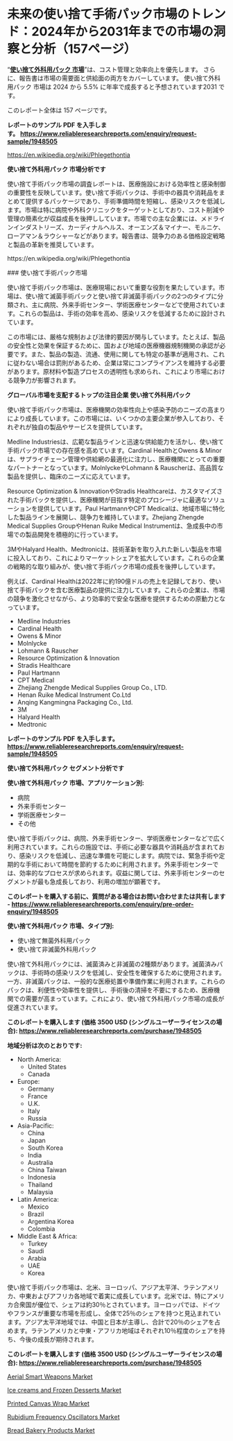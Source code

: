 <p><h1>未来の使い捨て手術パック市場のトレンド：2024年から2031年までの市場の洞察と分析（157ページ）</h1></p><p>&ldquo;<strong><a href="https://www.reliableresearchreports.com/disposable-surgical-packs-r1948505?utm_campaign=107&utm_medium=9&utm_source=Github&utm_content=ia&utm_term=27102024&utm_id=disposable-surgical-packs">使い捨て外科用パック 市場</a></strong>&rdquo;は、コスト管理と効率向上を優先します。 さらに、報告書は市場の需要面と供給面の両方をカバーしています。 使い捨て外科用パック 市場は 2024 から 5.5% に年率で成長すると予想されています2031 です。</p>
<p>このレポート全体は 157 ページです。</p>
<p><strong>レポートのサンプル PDF を入手します。&nbsp;<a href="https://www.reliableresearchreports.com/enquiry/request-sample/1948505?utm_campaign=107&utm_medium=9&utm_source=Github&utm_content=ia&utm_term=27102024&utm_id=disposable-surgical-packs">https://www.reliableresearchreports.com/enquiry/request-sample/1948505</a></strong></p>
<p><a href="https://en.wikipedia.org/wiki/Phlegethontia?utm_campaign=107&utm_medium=9&utm_source=Github&utm_content=ia&utm_term=27102024&utm_id=disposable-surgical-packs">https://en.wikipedia.org/wiki/Phlegethontia</a></p>
<p><strong>使い捨て外科用パック 市場分析です</strong></p>
<p><p>使い捨て手術パック市場の調査レポートは、医療施設における効率性と感染制御の重要性を反映しています。使い捨て手術パックは、手術中の器具や消耗品をまとめて提供するパッケージであり、手術準備時間を短縮し、感染リスクを低減します。市場は特に病院や外科クリニックをターゲットとしており、コスト削減や管理の簡素化が収益成長を後押ししています。市場での主な企業には、メドラインインダストリーズ、カーディナルヘルス、オーエンズ＆マイナー、モルニケ、ローアマン＆ラウシャーなどがあります。報告書は、競争力のある価格設定戦略と製品の革新を推奨しています。</p></p>
<p>https://en.wikipedia.org/wiki/Phlegethontia</p>
<p><p>### 使い捨て手術パック市場</p><p>使い捨て手術パック市場は、医療現場において重要な役割を果たしています。市場は、使い捨て滅菌手術パックと使い捨て非滅菌手術パックの2つのタイプに分類され、主に病院、外来手術センター、学術医療センターなどで使用されています。これらの製品は、手術の効率を高め、感染リスクを低減するために設計されています。</p><p>この市場には、厳格な規制および法律的要因が関与しています。たとえば、製品の安全性と効果を保証するために、国および地域の医療機器規制機関の承認が必要です。また、製品の製造、流通、使用に関しても特定の基準が適用され、これに従わない場合は罰則があるため、企業は常にコンプライアンスを維持する必要があります。原材料や製造プロセスの透明性も求められ、これにより市場における競争力が影響されます。</p></p>
<p><strong>グローバル市場を支配するトップの注目企業 使い捨て外科用パック</strong></p>
<p><p>使い捨て手術パック市場は、医療機関の効率性向上や感染予防のニーズの高まりにより成長しています。この市場には、いくつかの主要企業が参入しており、それぞれが独自の製品やサービスを提供しています。</p><p>Medline Industriesは、広範な製品ラインと迅速な供給能力を活かし、使い捨て手術パック市場での存在感を高めています。Cardinal HealthとOwens & Minorは、サプライチェーン管理や供給網の最適化に注力し、医療機関にとっての重要なパートナーとなっています。MolnlyckeやLohmann & Rauscherは、高品質な製品を提供し、臨床のニーズに応えています。</p><p>Resource Optimization & InnovationやStradis Healthcareは、カスタマイズされた手術パックを提供し、医療機関が目指す特定のプロシージャに最適なソリューションを提供しています。Paul HartmannやCPT Medicalは、地域市場に特化した製品ラインを展開し、競争力を維持しています。Zhejiang Zhengde Medical Supplies GroupやHenan Ruike Medical Instrumentは、急成長中の市場での製品開発を積極的に行っています。</p><p>3MやHalyard Health、Medtronicは、技術革新を取り入れた新しい製品を市場に投入しており、これによりマーケットシェアを拡大しています。これらの企業の戦略的な取り組みが、使い捨て手術パック市場の成長を後押ししています。</p><p>例えば、Cardinal Healthは2022年に約190億ドルの売上を記録しており、使い捨て手術パックを含む医療製品の提供に注力しています。これらの企業は、市場の競争を激化させながら、より効率的で安全な医療を提供するための原動力となっています。</p></p>
<p><ul><li>Medline Industries</li><li>Cardinal Health</li><li>Owens & Minor</li><li>Molnlycke</li><li>Lohmann & Rauscher</li><li>Resource Optimization & Innovation</li><li>Stradis Healthcare</li><li>Paul Hartmann</li><li>CPT Medical</li><li>Zhejiang Zhengde Medical Supplies Group Co., LTD.</li><li>Henan Ruike Medical Instrument Co.Ltd</li><li>Anqing Kangmingna Packaging Co., Ltd.</li><li>3M</li><li>Halyard Health</li><li>Medtronic</li></ul></p>
<p><strong>レポートのサンプル PDF を入手します。 <a href="https://www.reliableresearchreports.com/enquiry/request-sample/1948505?utm_campaign=107&utm_medium=9&utm_source=Github&utm_content=ia&utm_term=27102024&utm_id=disposable-surgical-packs">https://www.reliableresearchreports.com/enquiry/request-sample/1948505</a></strong></p>
<p><strong>使い捨て外科用パック セグメント分析です</strong></p>
<p><strong>使い捨て外科用パック 市場、アプリケーション別:</strong></p>
<p><ul><li>病院</li><li>外来手術センター</li><li>学術医療センター</li><li>その他</li></ul></p>
<p><p>使い捨て手術パックは、病院、外来手術センター、学術医療センターなどで広く利用されています。これらの施設では、手術に必要な器具や消耗品が含まれており、感染リスクを低減し、迅速な準備を可能にします。病院では、緊急手術や定期的な手術において時間を節約するために利用されます。外来手術センターでは、効率的なプロセスが求められます。収益に関しては、外来手術センターのセグメントが最も急成長しており、利用の増加が顕著です。</p></p>
<p><strong>このレポートを購入する前に、質問がある場合はお問い合わせまたは共有します - <a href="https://www.reliableresearchreports.com/enquiry/pre-order-enquiry/1948505?utm_campaign=107&utm_medium=9&utm_source=Github&utm_content=ia&utm_term=27102024&utm_id=disposable-surgical-packs">https://www.reliableresearchreports.com/enquiry/pre-order-enquiry/1948505</a></strong></p>
<p><strong>使い捨て外科用パック 市場、タイプ別:</strong></p>
<p><ul><li>使い捨て無菌外科用パック</li><li>使い捨て非滅菌外科用パック</li></ul></p>
<p><p>使い捨て外科用パックには、滅菌済みと非滅菌の2種類があります。滅菌済みパックは、手術時の感染リスクを低減し、安全性を確保するために使用されます。一方、非滅菌パックは、一般的な医療処置や準備作業に利用されます。これらのパックは、利便性や効率性を提供し、手術後の清掃を不要にするため、医療機関での需要が高まっています。これにより、使い捨て外科用パック市場の成長が促進されています。</p></p>
<p><strong>このレポートを購入します (価格 3500 USD (シングルユーザーライセンスの場合): <a href="https://www.reliableresearchreports.com/purchase/1948505?utm_campaign=107&utm_medium=9&utm_source=Github&utm_content=ia&utm_term=27102024&utm_id=disposable-surgical-packs">https://www.reliableresearchreports.com/purchase/1948505</a></strong></p>
<p><strong>地域分析は次のとおりです:</strong></p>
<p><ul>
    <li>
        North America:
        <ul>
            <li>United States</li>
            <li>Canada</li>
        </ul>
    </li>
    <li>
        Europe:
        <ul>
            <li>Germany</li>
            <li>France</li>
            <li>U.K.</li>
            <li>Italy</li>
            <li>Russia</li>
        </ul>
    </li>
    <li>
        Asia-Pacific:
        <ul>
            <li>China</li>
            <li>Japan</li>
            <li>South Korea</li>
            <li>India</li>
            <li>Australia</li>
            <li>China Taiwan</li>
            <li>Indonesia</li>
            <li>Thailand</li>
            <li>Malaysia</li>
        </ul>
    </li>
    <li>
        Latin America:
        <ul>
            <li>Mexico</li>
            <li>Brazil</li>
            <li>Argentina Korea</li>
            <li>Colombia</li>
        </ul>
    </li>
    <li>
        Middle East & Africa:
        <ul>
            <li>Turkey</li>
            <li>Saudi</li>
            <li>Arabia</li>
            <li>UAE</li>
            <li>Korea</li>
        </ul>
    </li>
    </ul></p>
<p><p>使い捨て手術パック市場は、北米、ヨーロッパ、アジア太平洋、ラテンアメリカ、中東およびアフリカ各地域で着実に成長しています。北米では、特にアメリカ合衆国が優位で、シェアは約30％とされています。ヨーロッパでは、ドイツやフランスが重要な市場を形成し、全体で25％のシェアを持つと見込まれています。アジア太平洋地域では、中国と日本が主導し、合計で20％のシェアを占めます。ラテンアメリカと中東・アフリカ地域はそれぞれ10％程度のシェアを持ち、今後の成長が期待されます。</p></p>
<p><strong>このレポートを購入します (価格 3500 USD (シングルユーザーライセンスの場合): <a href="https://www.reliableresearchreports.com/purchase/1948505?utm_campaign=107&utm_medium=9&utm_source=Github&utm_content=ia&utm_term=27102024&utm_id=disposable-surgical-packs">https://www.reliableresearchreports.com/purchase/1948505</a></strong></p>
<p><p><a href="https://issuu.com/reportprime-2/docs/aerial-smart-weapons-market-size-20_d3b57e71571095?utm_campaign=107&utm_medium=9&utm_source=Github&utm_content=ia&utm_term=27102024&utm_id=disposable-surgical-packs">Aerial Smart Weapons Market</a></p><p><a href="https://github.com/delorasywf/Market-Research-Report-List-1/blob/main/ice-creams-and-frozen-desserts-market.md?utm_campaign=107&utm_medium=9&utm_source=Github&utm_content=ia&utm_term=27102024&utm_id=disposable-surgical-packs">Ice creams and Frozen Desserts Market</a></p><p><a href="https://www.linkedin.com/pulse/analyzing-printed-canvas-wrap-market-dynamics-growth-drivers-9wuff?utm_campaign=107&utm_medium=9&utm_source=Github&utm_content=ia&utm_term=27102024&utm_id=disposable-surgical-packs">Printed Canvas Wrap Market</a></p><p><a href="https://issuu.com/reportprime-2/docs/rubidium-frequency-oscillators-mark_35cb78db8a9b35?utm_campaign=107&utm_medium=9&utm_source=Github&utm_content=ia&utm_term=27102024&utm_id=disposable-surgical-packs">Rubidium Frequency Oscillators Market</a></p><p><a href="https://github.com/KejsiLoshi121/Market-Research-Report-List-1/blob/main/bread-bakery-products-market.md?utm_campaign=107&utm_medium=9&utm_source=Github&utm_content=ia&utm_term=27102024&utm_id=disposable-surgical-packs">Bread Bakery Products Market</a></p></p>